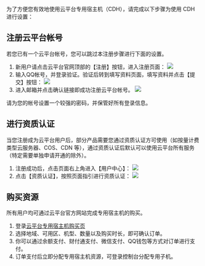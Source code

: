 为了方便您有效地使用云平台专用宿主机（CDH），请完成以下步骤为使用 CDH 进行设置：

## 注册云平台帐号

若您已有一个云平台帐号，您可以跳过本注册步骤进行下面的设置。

1. 新用户请点击云平台官网顶部的【注册】按钮，进入注册页面：
   ![](http://imgcache.tcecqpoc.fsphere.cn/image/mccdn.qcloud.com/static/img/b95541efd781757035eef96d73088513/image.png)
2. 输入QQ帐号，并登录验证。验证后转到填写资料页面，填写资料并点击【提交】按钮：
   ![](http://imgcache.tcecqpoc.fsphere.cn/image/mccdn.qcloud.com/static/img/f5ad4b5f92a32060ed1122114388226b/image.png)
3. 进入邮箱并点击确认链接即成功注册云平台帐号。
   ![](http://imgcache.tcecqpoc.fsphere.cn/image/mccdn.qcloud.com/static/img/0665bd87d4759d39dc9cb0bb048a9485/image.png)

请为您的帐号设置一个较强的密码，并保管好所有登录信息。

## 进行资质认证

当您注册成为云平台用户后，部分产品需要您通过资质认证方可使用（如按量计费类型云服务器、COS、CDN 等），通过资质认证后默认可以使用云平台所有服务（特定需要单独申请开通的除外）。

1. 注册成功后，点击页面右上角进入【用户中心】：
   ![](http://imgcache.tcecqpoc.fsphere.cn/image/mccdn.qcloud.com/static/img/61e2b15b057ef2508656e1972c422c1c/image.jpg)
2. 点击【资质认证】，按照页面指引进行资质认证：
   ![](http://imgcache.tcecqpoc.fsphere.cn/image/mccdn.qcloud.com/static/img/2e668e7e607ea863f1d2b4540397334d/image.png)

## 购买资源

所有用户均可通过云平台官方网站完成专用宿主机的购买。

1. 登录[云平台专用宿主机购买页](https://buy.tce.fsphere.cn/cdh)
2. 选择地域、可用区、机型、数量以及购买时长，即可确认订单。
3. 你可以通过余额支付、财付通支付、微信支付、QQ钱包等方式对订单进行支付。
4. 订单支付后立即分配专用宿主机资源，可登录控制台分配专用子机。